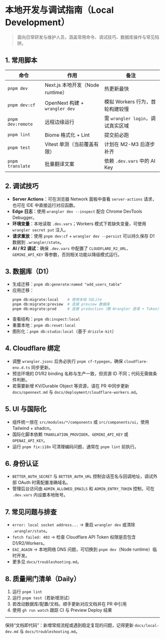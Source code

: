# 本地开发与调试指南（Local Development）

> 面向日常研发与维护人员，涵盖常用命令、调试技巧、数据库操作与常见陷阱。

## 1. 常用脚本

| 命令 | 作用 | 备注 |
| --- | --- | --- |
| `pnpm dev` | Next.js 本地开发（Node runtime） | 热更新最快 |
| `pnpm dev:cf` | OpenNext 构建 + `wrangler dev` | 模拟 Workers 行为，首轮构建较慢 |
| `pnpm dev:remote` | 远程边缘运行 | 需 `wrangler login`，调试真实区域 |
| `pnpm lint` | Biome 格式化 + Lint | 提交前必跑 |
| `pnpm test` | Vitest 单测（当前覆盖有限） | 计划在 M2-M3 后逐步补齐 |
| `pnpm translate` | 批量翻译文案 | 依赖 `.dev.vars` 中的 AI Key |

## 2. 调试技巧
- **Server Actions**：可在浏览器 Network 面板中查看 `server-actions` 请求，也可在 IDE 中直接运行对应函数。
- **Edge 日志**：使用 `wrangler dev --inspect` 配合 Chrome DevTools Debugger。
- **环境变量**：本地读取 `.dev.vars`；Workers 模式下若缺失变量，可使用 `wrangler secret put` 注入。
- **请求重放**：使用 `pnpm dev:cf` + `wrangler dev --persist` 可以持久保存 D1 数据到 `.wrangler/state`。
- **AI / R2 调试**：确保 `.dev.vars` 中配置了 `CLOUDFLARE_R2_URL`、`GEMINI_API_KEY` 等参数，否则相关功能以降级模式运行。

## 3. 数据库（D1）
- 生成迁移：`pnpm db:generate:named "add_users_table"`
- 应用迁移：
  ```bash
  pnpm db:migrate:local    # 使用本地 SQLite
  pnpm db:migrate:preview  # 连接 preview 数据库
  pnpm db:migrate:prod     # 连接 production（需 Wrangler 登录 + Token）
  ```
- 查看结构：`pnpm db:inspect:local`
- 重置本地：`pnpm db:reset:local`
- 图形化：`pnpm db:studio:local`（基于 `drizzle-kit`）

## 4. Cloudflare 绑定
- 调整 `wrangler.jsonc` 后务必执行 `pnpm cf-typegen`，确保 `cloudflare-env.d.ts` 同步更新。
- 预览环境的 D1/R2 binding 名称与生产一致，但资源 ID 不同；代码无需做条件判断。
- 若需要新增 KV/Durable Object 等资源，请在 PR 中同步更新 `docs/opennext.md` 与 `docs/deployment/cloudflare-workers.md`。

## 5. UI 与国际化
- 组件统一放在 `src/modules/*/components` 或 `src/components/ui`，使用 Tailwind + shadcn。
- 国际化脚本依赖 `TRANSLATION_PROVIDER`、`GEMINI_API_KEY` 或 `OPENAI_API_KEY`。
- 运行 `pnpm fix:i18n` 可清理编码问题，通常在 `pnpm lint` 前执行。

## 6. 身份认证
- `BETTER_AUTH_SECRET` 与 `BETTER_AUTH_URL` 控制会话签名与回调地址，调试外部 OAuth 时需配置准确域名。
- 管理后台访问由 `ADMIN_ALLOWED_EMAILS` 和 `ADMIN_ENTRY_TOKEN` 控制，可在 `.dev.vars` 内设置本地账号。

## 7. 常见问题与排查
- `error: local socket address...` → 重启 `wrangler dev` 或清除 `.wrangler/state`。
- `fetch failed: 403` → 检查 Cloudflare API Token 权限是否包含 D1/R2/Workers。
- `EAI_AGAIN` → 本地网络 DNS 问题，可切换到 `pnpm dev`（Node runtime）临时开发。
- 更多见 `docs/troubleshooting.md`。

## 8. 质量闸门清单（Daily）
1. 运行 `pnpm lint`
2. 运行 `pnpm test`（若新增测试）
3. 若改动数据库/配置/文档，顺手更新对应文档并在 PR 中引用
4. 使用 `gh run watch` 跟踪 CI 与 Preview Deploy 结果

---

保持“文档即代码”：新增常规流程或遇到稳定复现的问题，记得更新 `docs/local-dev.md` 与 `docs/troubleshooting.md`。
